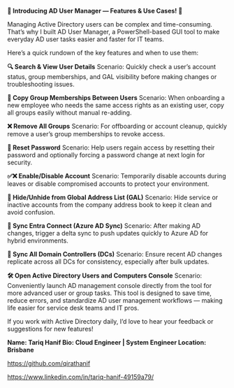 **🚀 Introducing AD User Manager — Features & Use Cases! 🚀**

Managing Active Directory users can be complex and time-consuming. That’s why I built AD User Manager, a PowerShell-based GUI tool to make everyday AD user tasks easier and faster for IT teams.

Here’s a quick rundown of the key features and when to use them:

**🔍 Search & View User Details**
Scenario: Quickly check a user’s account status, group memberships, and GAL visibility before making changes or troubleshooting issues.

**🔄 Copy Group Memberships Between Users**
Scenario: When onboarding a new employee who needs the same access rights as an existing user, copy all groups easily without manual re-adding.

**❌ Remove All Groups**
Scenario: For offboarding or account cleanup, quickly remove a user’s group memberships to revoke access.

**🔑 Reset Password**
Scenario: Help users regain access by resetting their password and optionally forcing a password change at next login for security.

**✅❌ Enable/Disable Account**
Scenario: Temporarily disable accounts during leaves or disable compromised accounts to protect your environment.

**👻 Hide/Unhide from Global Address List (GAL)**
Scenario: Hide service or inactive accounts from the company address book to keep it clean and avoid confusion.

**🔄 Sync Entra Connect (Azure AD Sync)**
Scenario: After making AD changes, trigger a delta sync to push updates quickly to Azure AD for hybrid environments.

**🔄 Sync All Domain Controllers (DCs)**
Scenario: Ensure recent AD changes replicate across all DCs for consistency, especially after bulk updates.

**🛠️ Open Active Directory Users and Computers Console**
Scenario: Conveniently launch AD management console directly from the tool for more advanced user or group tasks.
This tool is designed to save time, reduce errors, and standardize AD user management workflows — making life easier for service desk teams and IT pros.

If you work with Active Directory daily, I’d love to hear your feedback or suggestions for new features!

**Name: Tariq Hanif
Bio: Cloud Engineer | System Engineer
Location: Brisbane**

https://github.com/qirathanif

https://www.linkedin.com/in/tariq-hanif-49159a79/
